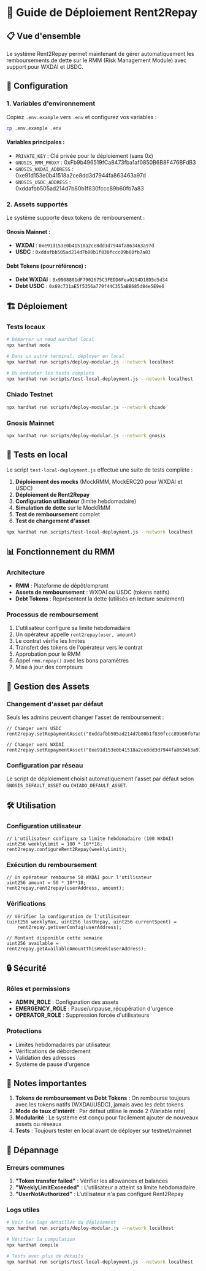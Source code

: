 # 🚀 Guide de Déploiement Rent2Repay

## 📋 Vue d'ensemble

Le système Rent2Repay permet maintenant de gérer automatiquement les remboursements de dette sur le RMM (Risk Management Module) avec support pour WXDAI et USDC.

## 🔧 Configuration

### 1. Variables d'environnement

Copiez `.env.example` vers `.env` et configurez vos variables :

```bash
cp .env.example .env
```

#### Variables principales :
- `PRIVATE_KEY` : Clé privée pour le déploiement (sans 0x)
- `GNOSIS_RMM_PROXY` : 0xFb9b496519fCa8473fba1af0850B6B8F476BFdB3
- `GNOSIS_WXDAI_ADDRESS` : 0xe91d153e0b41518a2ce8dd3d7944fa863463a97d
- `GNOSIS_USDC_ADDRESS` : 0xddafbb505ad214d7b80b1f830fccc89b60fb7a83

### 2. Assets supportés

Le système supporte deux tokens de remboursement :

#### Gnosis Mainnet :
- **WXDAI** : `0xe91d153e0b41518a2ce8dd3d7944fa863463a97d`
- **USDC** : `0xddafbb505ad214d7b80b1f830fccc89b60fb7a83`

#### Debt Tokens (pour référence) :
- **Debt WXDAI** : `0x9908801dF7902675C3FEDD6Fea0294D18D5d5d34`
- **Debt USDC** : `0x69c731aE5f5356a779f44C355aBB685d84e5E9e6`

## 🏗️ Déploiement

### Tests locaux

```bash
# Démarrer un nœud Hardhat local
npx hardhat node

# Dans un autre terminal, déployer en local
npx hardhat run scripts/deploy-modular.js --network localhost

# Ou exécuter les tests complets
npx hardhat run scripts/test-local-deployment.js --network localhost
```

### Chiado Testnet

```bash
npx hardhat run scripts/deploy-modular.js --network chiado
```

### Gnosis Mainnet

```bash
npx hardhat run scripts/deploy-modular.js --network gnosis
```

## 🧪 Tests en local

Le script `test-local-deployment.js` effectue une suite de tests complète :

1. **Déploiement des mocks** (MockRMM, MockERC20 pour WXDAI et USDC)
2. **Déploiement de Rent2Repay**
3. **Configuration utilisateur** (limite hebdomadaire)
4. **Simulation de dette** sur le MockRMM
5. **Test de remboursement** complet
6. **Test de changement d'asset**

```bash
npx hardhat run scripts/test-local-deployment.js --network localhost
```

## 📊 Fonctionnement du RMM

### Architecture
- **RMM** : Plateforme de dépôt/emprunt
- **Assets de remboursement** : WXDAI ou USDC (tokens natifs)
- **Debt Tokens** : Représentent la dette (utilisés en lecture seulement)

### Processus de remboursement
1. L'utilisateur configure sa limite hebdomadaire
2. Un opérateur appelle `rent2repay(user, amount)`
3. Le contrat vérifie les limites
4. Transfert des tokens de l'opérateur vers le contrat
5. Approbation pour le RMM
6. Appel `rmm.repay()` avec les bons paramètres
7. Mise à jour des compteurs

## 🔄 Gestion des Assets

### Changement d'asset par défaut

Seuls les admins peuvent changer l'asset de remboursement :

```solidity
// Changer vers USDC
rent2repay.setRepaymentAsset("0xddafbb505ad214d7b80b1f830fccc89b60fb7a83");

// Changer vers WXDAI  
rent2repay.setRepaymentAsset("0xe91d153e0b41518a2ce8dd3d7944fa863463a97d");
```

### Configuration par réseau

Le script de déploiement choisit automatiquement l'asset par défaut selon `GNOSIS_DEFAULT_ASSET` ou `CHIADO_DEFAULT_ASSET`.

## 🛠️ Utilisation

### Configuration utilisateur

```solidity
// L'utilisateur configure sa limite hebdomadaire (100 WXDAI)
uint256 weeklyLimit = 100 * 10**18;
rent2repay.configureRent2Repay(weeklyLimit);
```

### Exécution du remboursement

```solidity
// Un opérateur rembourse 50 WXDAI pour l'utilisateur
uint256 amount = 50 * 10**18;
rent2repay.rent2repay(userAddress, amount);
```

### Vérifications

```solidity
// Vérifier la configuration de l'utilisateur
(uint256 weeklyMax, uint256 lastRepay, uint256 currentSpent) = 
    rent2repay.getUserConfig(userAddress);

// Montant disponible cette semaine
uint256 available = rent2repay.getAvailableAmountThisWeek(userAddress);
```

## 🔒 Sécurité

### Rôles et permissions
- **ADMIN_ROLE** : Configuration des assets
- **EMERGENCY_ROLE** : Pause/unpause, récupération d'urgence
- **OPERATOR_ROLE** : Suppression forcée d'utilisateurs

### Protections
- Limites hebdomadaires par utilisateur
- Vérifications de débordement
- Validation des adresses
- Système de pause d'urgence

## 📝 Notes importantes

1. **Tokens de remboursement vs Debt Tokens** : On rembourse toujours avec les tokens natifs (WXDAI/USDC), jamais avec les debt tokens
2. **Mode de taux d'intérêt** : Par défaut utilise le mode 2 (Variable rate)
3. **Modularité** : Le système est conçu pour facilement ajouter de nouveaux assets ou réseaux
4. **Tests** : Toujours tester en local avant de déployer sur testnet/mainnet

## 🐛 Dépannage

### Erreurs communes

1. **"Token transfer failed"** : Vérifier les allowances et balances
2. **"WeeklyLimitExceeded"** : L'utilisateur a atteint sa limite hebdomadaire
3. **"UserNotAuthorized"** : L'utilisateur n'a pas configuré Rent2Repay

### Logs utiles

```bash
# Voir les logs détaillés du déploiement
npx hardhat run scripts/deploy-modular.js --network localhost

# Vérifier la compilation
npx hardhat compile

# Tests avec plus de détails
npx hardhat run scripts/test-local-deployment.js --network localhost
``` 